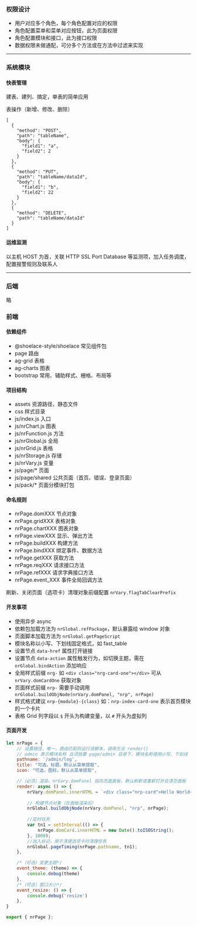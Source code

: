 ### 权限设计
- 用户对应多个角色，每个角色配置对应的权限
- 角色配置菜单和菜单对应按钮，此为页面权限
- 角色配置模块和接口，此为接口权限
- 数据权限未做通配，可分多个方法或在方法中过滤来实现

---

### 系统模块

#### 快表管理
建表、建列、搞定，单表的简单应用

表操作（新增、修改、删除）
```
[
  {
    "method": "POST",
    "path": "tableName",
    "body": {
      "field1": "a",
      "field2": 2
    }
  },
  {
    "method": "PUT",
    "path": "tableName/dataId",
    "body": {
      "field1": "b",
      "field2": 22
    }
  },
  {
    "method": "DELETE",
    "path": "tableName/dataId"
  }
]
```

#### 运维监测
以主机 HOST 为首，关联 HTTP SSL Port Database 等监测项，加入任务调度，配置报警规则及联系人

---

### 后端
略

### 前端

#### 依赖组件
- @shoelace-style/shoelace 常见组件包
- page 路由
- ag-grid 表格
- ag-charts 图表
- bootstrap 常用、辅助样式、栅格、布局等

#### 项目结构
- assets 资源路径，静态文件
- css 样式目录
- js/index.js 入口
- js/nrChart.js 图表
- js/nrFunction.js 方法
- js/nrGlobal.js 全局
- js/nrGrid.js 表格
- js/nrStorage.js 存储
- js/nrVary.js 变量
- js/page/* 页面
- js/page/shared 公共页面（首页、错误、登录页面）
- js/pack/* 页面分模块打包

#### 命名规则
- nrPage.domXXX 节点对象
- nrPage.gridXXX 表格对象
- nrPage.chartXXX 图表对象
- nrPage.viewXXX 显示、弹出方法
- nrPage.buildXXX 构建方法
- nrPage.bindXXX 绑定事件、数据方法
- nrPage.getXXX 获取方法
- nrPage.reqXXX 请求接口方法
- nrPage.refXXX 请求字典接口方法
- nrPage.event_XXX 事件全局回调方法

刷新、关闭页面（选项卡）清理对象前缀配置 `nrVary.flagTabClearPrefix`

#### 开发事项
- 使用异步 async
- 依赖包加载方法为 `nrGlobal.refPackage`，默认暴露给 window 对象
- 页面脚本加载方法为 `nrGlobal.getPageScript`
- 模块名称以小写、下划线固定格式，如 fast_table
- 设置节点 `data-href` 属性打开链接
- 设置节点 `data-action` 属性触发行为，如切换主题，需在 `nrGlobal.bindAction` 添加响应
- 全局样式前缀 `nrg-` 如 `<div class="nrg-card-one"></div>` 可从 `nrVary.domCardOne` 获取对象
- 页面样式前缀 `nrp-` 需要手动调用 `nrGlobal.buildObjNode(nrVary.domPanel, "nrp", nrPage)`
- 样式格式建议 `nrp-{module}-{class}` 如：`nrp-index-card-one` 表示首页模块的一个卡片
- 表格 Grid 列字段以 `$` 开头为构建变量，以 `#` 开头为虚拟列

#### 页面开发
```js
let nrPage = {
    // 设置路径，唯一，路由匹配则运行该脚本，调用方法 render()
    // admin 表示模块名称 且须放置 page/admin 目录下，模块名称使用小写、下划线
    pathname: '/admin/log',
    title: "可选，标题，默认从菜单提取",
    icon: "可选，图标，默认从菜单提取",

    //（必须）渲染，nrVary.domPanel 指向页面面板，默认刷新或重新打开会清空面板
    render: async () => {
        nrVary.domPanel.innerHTML = `<div class="nrp-card">Hello World</div>`;
        
        // 构建节点对象（在面板渲染后）
        nrGlobal.buildObjNode(nrVary.domPanel, "nrp", nrPage);
        
        //定时任务
        var tn1 = setInterval(() => {
            nrPage.domCard.innerHTML = new Date().toISOString();
        }, 1000);
        //加入标记，用于清理选项卡时清理任务
        nrGlobal.pageTiming(nrPage.pathname, tn1);
    },

    /*（可选）变更主题*/
    event_theme: (theme) => {
        console.debug(theme)
    },
    /*（可选）窗口大小*/
    event_resize: () => {
        console.debug('resize')
    },
}

export { nrPage };
```